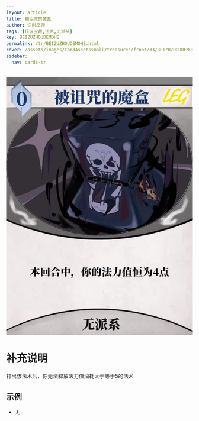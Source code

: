 ```yaml
---
layout: article
title: 被诅咒的魔盒
author: 逆时巫师
tags: [传说宝藏,法术,无派系]
key: BEIZUZHOUDEMOHE
permalink: /tr/BEIZUZHOUDEMOHE.html
cover: /assets/images/CardAssetssmall/treasures/front/33/BEIZUZHOUDEMOHE.webp
sidebar:
  nav: cards-tr
---
```

![](/assets/images/CardAssets/treasures/front/33/BEIZUZHOUDEMOHE.webp)

# 补充说明

打出该法术后，你无法释放法力值消耗大于等于5的法术

## 示例

* 无